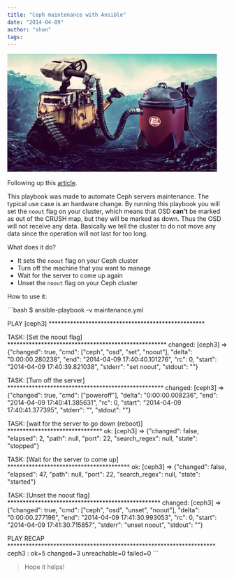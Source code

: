 ```yaml
---
title: "Ceph maintenance with Ansible"
date: "2014-04-09"
author: "shan"
tags: 
---
```


![](images/ceph-maintenance-with-ansible.jpg "Ceph maintenance with Ansible")

Following up this [article](http://www.sebastien-han.fr/blog/2012/08/17/ceph-storage-node-maintenance/).

This playbook was made to automate Ceph servers maintenance. The typical use case is an hardware change. By running this playbook you will set the `noout` flag on your cluster, which means that OSD **can't** be marked as out of the CRUSH map, but they will be marked as down. Thus the OSD will not receive any data. Basically we tell the cluster to do not move any data since the operation will not last for too long.

What does it do?

- It sets the `noout` flag on your Ceph cluster
- Turn off the machine that you want to manage
- Wait for the server to come up again
- Unset the `noout` flag on your Ceph cluster

How to use it:

\`\`\`bash $ ansible-playbook -v maintenance.yml

PLAY \[ceph3\] \*\*\*\*\*\*\*\*\*\*\*\*\*\*\*\*\*\*\*\*\*\*\*\*\*\*\*\*\*\*\*\*\*\*\*\*\*\*\*\*\*\*\*\*\*\*\*\*\*\*\*

TASK: \[Set the noout flag\] \*\*\*\*\*\*\*\*\*\*\*\*\*\*\*\*\*\*\*\*\*\*\*\*\*\*\*\*\*\*\*\*\*\*\*\*\*\*\*\*\*\*\*\*\*\*\*\*\*\*\*\* changed: \[ceph3\] => {"changed": true, "cmd": \["ceph", "osd", "set", "noout"\], "delta": "0:00:00.280238", "end": "2014-04-09 17:40:40.101276", "rc": 0, "start": "2014-04-09 17:40:39.821038", "stderr": "set noout", "stdout": ""}

TASK: \[Turn off the server\] \*\*\*\*\*\*\*\*\*\*\*\*\*\*\*\*\*\*\*\*\*\*\*\*\*\*\*\*\*\*\*\*\*\*\*\*\*\*\*\*\*\*\*\*\*\*\*\*\*\*\* changed: \[ceph3\] => {"changed": true, "cmd": \["poweroff"\], "delta": "0:00:00.008236", "end": "2014-04-09 17:40:41.385631", "rc": 0, "start": "2014-04-09 17:40:41.377395", "stderr": "", "stdout": ""}

TASK: \[wait for the server to go down (reboot)\] \*\*\*\*\*\*\*\*\*\*\*\*\*\*\*\*\*\*\*\*\*\*\*\*\*\*\*\*\*\*\* ok: \[ceph3\] => {"changed": false, "elapsed": 2, "path": null, "port": 22, "search\_regex": null, "state": "stopped"}

TASK: \[Wait for the server to come up\] \*\*\*\*\*\*\*\*\*\*\*\*\*\*\*\*\*\*\*\*\*\*\*\*\*\*\*\*\*\*\*\*\*\*\*\*\*\*\*\* ok: \[ceph3\] => {"changed": false, "elapsed": 47, "path": null, "port": 22, "search\_regex": null, "state": "started"}

TASK: \[Unset the noout flag\] \*\*\*\*\*\*\*\*\*\*\*\*\*\*\*\*\*\*\*\*\*\*\*\*\*\*\*\*\*\*\*\*\*\*\*\*\*\*\*\*\*\*\*\*\*\*\*\*\*\* changed: \[ceph3\] => {"changed": true, "cmd": \["ceph", "osd", "unset", "noout"\], "delta": "0:00:00.277196", "end": "2014-04-09 17:41:30.993053", "rc": 0, "start": "2014-04-09 17:41:30.715857", "stderr": "unset noout", "stdout": ""}

PLAY RECAP \*\*\*\*\*\*\*\*\*\*\*\*\*\*\*\*\*\*\*\*\*\*\*\*\*\*\*\*\*\*\*\*\*\*\*\*\*\*\*\*\*\*\*\*\*\*\*\*\*\*\*\*\*\*\*\*\*\*\*\*\*\*\*\*\*\*\*\* ceph3 : ok=5 changed=3 unreachable=0 failed=0 \`\`\`

  

> Hope it helps!
